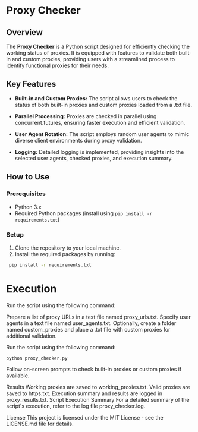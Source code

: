 # Proxy Checker

## Overview

The **Proxy Checker** is a Python script designed for efficiently checking the working status of proxies. It is equipped with features to validate both built-in and custom proxies, providing users with a streamlined process to identify functional proxies for their needs.

## Key Features

- **Built-in and Custom Proxies:** The script allows users to check the status of both built-in proxies and custom proxies loaded from a .txt file.
  
- **Parallel Processing:** Proxies are checked in parallel using concurrent.futures, ensuring faster execution and efficient validation.

- **User Agent Rotation:** The script employs random user agents to mimic diverse client environments during proxy validation.

- **Logging:** Detailed logging is implemented, providing insights into the selected user agents, checked proxies, and execution summary.

## How to Use

### Prerequisites

- Python 3.x
- Required Python packages (install using `pip install -r requirements.txt`)

### Setup

1. Clone the repository to your local machine.
2. Install the required packages by running:
  ```bash
   pip install -r requirements.txt
   ```

# Execution
Run the script using the following command:

Prepare a list of proxy URLs in a text file named proxy_urls.txt.
Specify user agents in a text file named user_agents.txt.
Optionally, create a folder named custom_proxies and place a .txt file with custom proxies for additional validation.

Run the script using the following command:

```bash
python proxy_checker.py
```
Follow on-screen prompts to check built-in proxies or custom proxies if available.

Results
Working proxies are saved to working_proxies.txt.
Valid proxies are saved to https.txt.
Execution summary and results are logged in proxy_results.txt.
Script Execution Summary
For a detailed summary of the script's execution, refer to the log file proxy_checker.log.

License
This project is licensed under the MIT License - see the LICENSE.md file for details.
